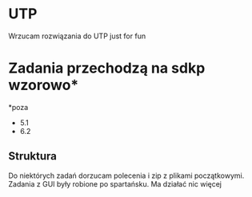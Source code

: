 # UTP
Wrzucam rozwiązania do UTP just for fun

# Zadania przechodzą na sdkp wzorowo*
*poza
- 5.1
- 6.2

## Struktura
Do niektórych zadań dorzucam polecenia i zip z plikami początkowymi.
Zadania z GUI były robione po spartańsku. Ma działać nic więcej